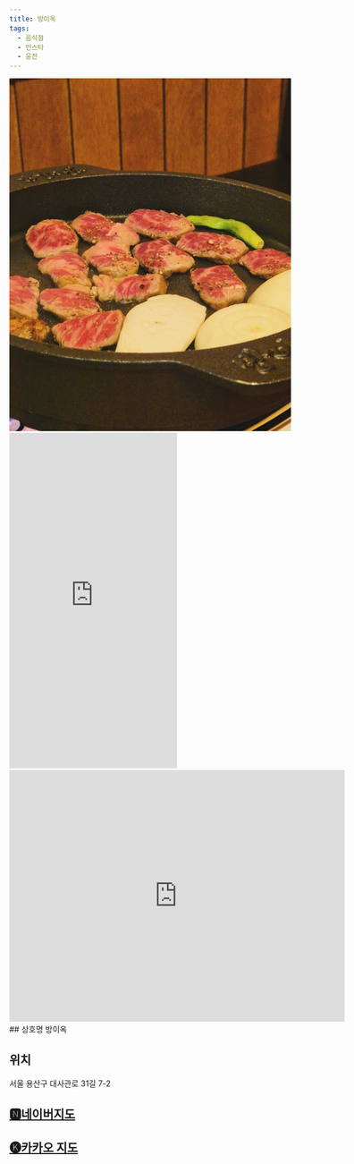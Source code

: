 ```yaml
---
title: 방이옥
tags:
  - 음식점
  - 인스타
  - 윤진
---
```

<img src="assets/1740966706.jpg">

<iframe src="https://www.instagram.com/p/DGuCkAWSG9x/embed" frameborder="0" scrolling="auto" allowtransparency="true" height="600"></iframe>

<iframe src="https://www.google.com/maps/embed?pb=!1m18!1m12!1m3!1d3163.900410365172!2d127.00316351335343!3d37.53384482588257!2m3!1f0!2f0!3f0!3m2!1i1024!2i768!4f13.1!3m3!1m2!1s0x357ca3e080067827%3A0x47b69b38585a5f7!2z67Cp7J207JilIO2VnOuCqOygkA!5e0!3m2!1sko!2skr!4v1741355941384!5m2!1sko!2skr" width="600" height="450" style="border:0;" allowfullscreen="" loading="lazy" referrerpolicy="no-referrer-when-downgrade"></iframe>
## 상호명
방이옥

## 위치
서울 용산구 대사관로 31길 7-2

## [🅽네이버지도](https://naver.me/5ne4CVeE)

## [🅚카카오 지도](https://place.map.kakao.com/1964894628)